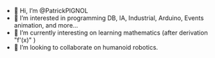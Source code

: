- 👋 Hi, I’m @PatrickPIGNOL
- 👀 I’m interested in programming DB, IA, Industrial, Arduino, Events animation, and more...
- 🌱 I’m currently interesting on learning mathematics (after derivation "f'(x)" )
- 💞️ I’m looking to collaborate on humanoid robotics.


<!---
- 📫 How to reach me ...
PatrickPIGNOL/PatrickPIGNOL is a ✨ special ✨ repository because its `README.md` (this file) appears on your GitHub profile.
You can click the Preview link to take a look at your changes.
--->
